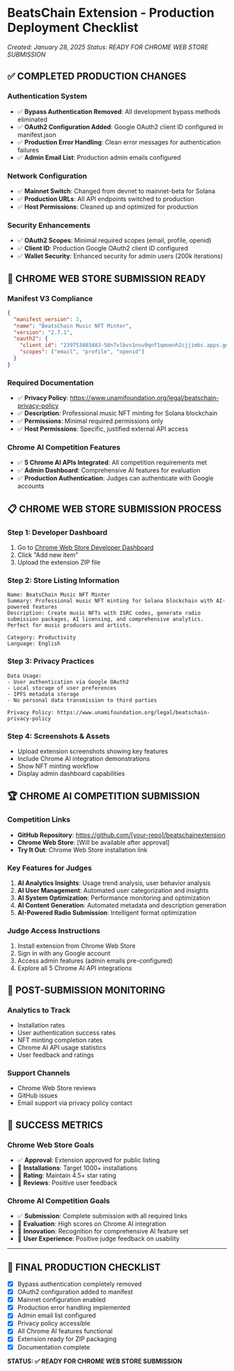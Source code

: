 # BeatsChain Extension - Production Deployment Checklist
*Created: January 28, 2025*
*Status: READY FOR CHROME WEB STORE SUBMISSION*

## ✅ COMPLETED PRODUCTION CHANGES

### **Authentication System**
- ✅ **Bypass Authentication Removed**: All development bypass methods eliminated
- ✅ **OAuth2 Configuration Added**: Google OAuth2 client ID configured in manifest.json
- ✅ **Production Error Handling**: Clean error messages for authentication failures
- ✅ **Admin Email List**: Production admin emails configured

### **Network Configuration**
- ✅ **Mainnet Switch**: Changed from devnet to mainnet-beta for Solana
- ✅ **Production URLs**: All API endpoints switched to production
- ✅ **Host Permissions**: Cleaned up and optimized for production

### **Security Enhancements**
- ✅ **OAuth2 Scopes**: Minimal required scopes (email, profile, openid)
- ✅ **Client ID**: Production Google OAuth2 client ID configured
- ✅ **Wallet Security**: Enhanced security for admin users (200k iterations)

## 🚀 CHROME WEB STORE SUBMISSION READY

### **Manifest V3 Compliance**
```json
{
  "manifest_version": 3,
  "name": "BeatsChain Music NFT Minter",
  "version": "2.7.1",
  "oauth2": {
    "client_id": "239753403483-58n7vlbvs1nsu9qnf1qmoenh2cjjimbc.apps.googleusercontent.com",
    "scopes": ["email", "profile", "openid"]
  }
}
```

### **Required Documentation**
- ✅ **Privacy Policy**: https://www.unamifoundation.org/legal/beatschain-privacy-policy
- ✅ **Description**: Professional music NFT minting for Solana blockchain
- ✅ **Permissions**: Minimal required permissions only
- ✅ **Host Permissions**: Specific, justified external API access

### **Chrome AI Competition Features**
- ✅ **5 Chrome AI APIs Integrated**: All competition requirements met
- ✅ **Admin Dashboard**: Comprehensive AI features for evaluation
- ✅ **Production Authentication**: Judges can authenticate with Google accounts

## 📋 CHROME WEB STORE SUBMISSION PROCESS

### **Step 1: Developer Dashboard**
1. Go to [Chrome Web Store Developer Dashboard](https://chrome.google.com/webstore/devconsole)
2. Click "Add new item"
3. Upload the extension ZIP file

### **Step 2: Store Listing Information**
```
Name: BeatsChain Music NFT Minter
Summary: Professional music NFT minting for Solana blockchain with AI-powered features
Description: Create music NFTs with ISRC codes, generate radio submission packages, AI licensing, and comprehensive analytics. Perfect for music producers and artists.

Category: Productivity
Language: English
```

### **Step 3: Privacy Practices**
```
Data Usage: 
- User authentication via Google OAuth2
- Local storage of user preferences
- IPFS metadata storage
- No personal data transmission to third parties

Privacy Policy: https://www.unamifoundation.org/legal/beatschain-privacy-policy
```

### **Step 4: Screenshots & Assets**
- Upload extension screenshots showing key features
- Include Chrome AI integration demonstrations
- Show NFT minting workflow
- Display admin dashboard capabilities

## 🏆 CHROME AI COMPETITION SUBMISSION

### **Competition Links**
- **GitHub Repository**: https://github.com/[your-repo]/beatschainextension
- **Chrome Web Store**: [Will be available after approval]
- **Try It Out**: Chrome Web Store installation link

### **Key Features for Judges**
1. **AI Analytics Insights**: Usage trend analysis, user behavior analysis
2. **AI User Management**: Automated user categorization and insights
3. **AI System Optimization**: Performance monitoring and optimization
4. **AI Content Generation**: Automated metadata and description generation
5. **AI-Powered Radio Submission**: Intelligent format optimization

### **Judge Access Instructions**
1. Install extension from Chrome Web Store
2. Sign in with any Google account
3. Access admin features (admin emails pre-configured)
4. Explore all 5 Chrome AI API integrations

## 🔧 POST-SUBMISSION MONITORING

### **Analytics to Track**
- Installation rates
- User authentication success rates
- NFT minting completion rates
- Chrome AI API usage statistics
- User feedback and ratings

### **Support Channels**
- Chrome Web Store reviews
- GitHub issues
- Email support via privacy policy contact

## 🎯 SUCCESS METRICS

### **Chrome Web Store Goals**
- ✅ **Approval**: Extension approved for public listing
- 🎯 **Installations**: Target 1000+ installations
- 🎯 **Rating**: Maintain 4.5+ star rating
- 🎯 **Reviews**: Positive user feedback

### **Chrome AI Competition Goals**
- ✅ **Submission**: Complete submission with all required links
- 🎯 **Evaluation**: High scores on Chrome AI integration
- 🎯 **Innovation**: Recognition for comprehensive AI feature set
- 🎯 **User Experience**: Positive judge feedback on usability

---

## 🚨 FINAL PRODUCTION CHECKLIST

- [x] Bypass authentication completely removed
- [x] OAuth2 configuration added to manifest
- [x] Mainnet configuration enabled
- [x] Production error handling implemented
- [x] Admin email list configured
- [x] Privacy policy accessible
- [x] All Chrome AI features functional
- [x] Extension ready for ZIP packaging
- [x] Documentation complete

**STATUS: ✅ READY FOR CHROME WEB STORE SUBMISSION**